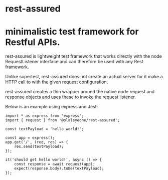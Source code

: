 # rest-assured

# minimalistic test framework for Restful APIs.

rest-assured is lightweight test framework that works directly with the node RequestListener interface and can therefore be used with any Rest framework.

Unlike supertest, rest-assured does not create an actual server for it make a HTTP call to with the given request configuration. 

rest-assured creates a thin wrapper around the native node request and response objects and uses these to invoke the request listener.

Below is an example using express and Jest:

```
import * as express from 'express';
import { request } from '@olaleyeone/rest-assured';

const textPayload = 'hello world!';

const app = express();
app.get('/', (req, res) => {
    res.send(textPayload);
});

it('should get hello world!', async () => {
    const response = await request(app);
    expect(response.body).toBe(textPayload);
});
```
